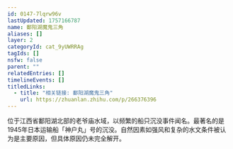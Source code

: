 ```yaml
---
id: 0147-7lqrw96v
lastUpdated: 1757166787
name: 鄱阳湖魔鬼三角
aliases: []
layer: 2
categoryId: cat_9yUWRRAg
tagIds: []
nsfw: false
parent: ""
relatedEntries: []
timelineEvents: []
titledLinks:
  - title: "相关链接: 鄱阳湖魔鬼三角"
    url: https://zhuanlan.zhihu.com/p/266376396
---
```


位于江西省鄱阳湖北部的老爷庙水域，以频繁的船只沉没事件闻名。最著名的是1945年日本运输船「神户丸」号的沉没。自然因素如强风和复杂的水文条件被认为是主要原因，但具体原因仍未完全解开。